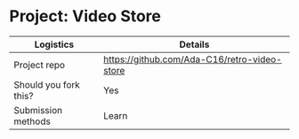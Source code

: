 # Project: Video Store 

| Logistics                  | Details                                      |
| -------------------------- | ----------------------------------------     |
| Project repo        | https://github.com/Ada-C16/retro-video-store |
| Should you fork this?      | Yes                                          |
| Submission methods         | Learn                                        |
